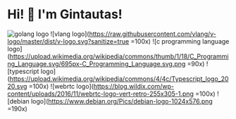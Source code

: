 # Hi! 👋 I'm Gintautas! 
![golang logo](https://upload.wikimedia.org/wikipedia/commons/thumb/0/05/Go_Logo_Blue.svg/1200px-Go_Logo_Blue.svg.png) ![vlang logo](https://raw.githubusercontent.com/vlang/v-logo/master/dist/v-logo.svg?sanitize=true =100x) ![c programming language logo](https://upload.wikimedia.org/wikipedia/commons/thumb/1/18/C_Programming_Language.svg/695px-C_Programming_Language.svg.png =90x) ![typescript logo](https://upload.wikimedia.org/wikipedia/commons/4/4c/Typescript_logo_2020.svg =100x)
![webrtc logo](https://blog.wildix.com/wp-content/uploads/2016/11/webrtc-logo-vert-retro-255x305-1.png =100x) ![debian logo](https://www.debian.org/Pics/debian-logo-1024x576.png =190x)
